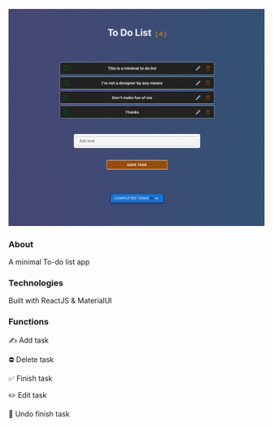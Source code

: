 <p>
  <a href="http://zubyj.me/projects/to-do-list/">
    <img src="./public/screenshot.png">
  </a>
</p>

### About

A minimal To-do list app

### Technologies

Built with ReactJS & MaterialUI

### Functions

:writing_hand: Add task

:no_entry: Delete task

:white_check_mark: Finish task

:pencil2:	Edit task

:no_entry_sign: Undo finish task	
